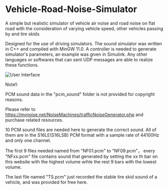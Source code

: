 # Vehicle-Road-Noise-Simulator
A simple but realistic simulator of vehicle air noise and road noise on flat road with the consideration  of varying vehicle speed, other vehicles passing by and tire skids.

Designed for the use of driving simulators. The sound simulator was written in C++ and compiled with MinGW 11.0. A controller is needed to generate simulator's parameters, an example was given in Simulink. Any other languages or softwares that can sent UDP messages are able to realize these functions.

![User Interface](https://github.com/tk166/Vehicle-Road-Noise-Simulator/blob/main/pics/P0001.png)


Note1:

PCM sound data in the "pcm_sound" folder is not provided for copyright reasons.

Please refer to https://mynoise.net/NoiseMachines/trafficNoiseGenerator.php and purchase related resources.

10 PCM sound files are needed here to generate the correct sound. All of them are in the S16LE(S16LSB) PCM format with a sample rate of 44100Hz and only one channel.

The first 9 files needed named from "NF01.pcm"  to "NF09.pcm"， every "NFxx.pcm" file contains sound that generated by setting the xx th bar on this website with the highest volume wihle the rest 9 bars with the lowest  volume. 

The last file named "TS.pcm" just recorded the stable tire skid sound of a vehicle, and was provided for free here.
